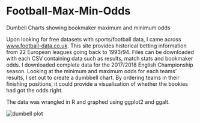 # Football-Max-Min-Odds
Dumbell Charts showing bookmaker maximum and minimum odds

Upon looking for free datasets with sports/football data, I came across www.football-data.co.uk. This site provides historical betting information from 22 European leagues going back to 1993/94. Files can be downloaded with each CSV containing data such as results, match stats and bookmaker odds. I downloaded complete data for the 2017/2018 English Championship season. Looking at the minimum and maximum odds for each teams’ results, I set out to create a dumbbell chart. By ordering teams in their finishing positions, it could provide a visualisation of whether the bookies had got the odds right. 

The data was wrangled in R and graphed using ggplot2 and ggalt. 

![dumbell plot](https://user-images.githubusercontent.com/42275367/47259645-59232280-d4a4-11e8-9ac5-b8475ec313fa.png)

